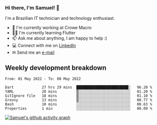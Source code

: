 ### Hi there, I'm Samuel! 👋

I'm a Brazilian IT technician and technology enthusiast.

- 🏢 I'm currently working at Crowe Macro
- 👨‍💻 I'm currently learning Flutter
- 📫 Ask me about anything, I am happy to help :)
- 💻 Connect with me on [LinkedIn](https://www.linkedin.com/in/samuel-s-marques/)
- ✉ Send me an [e-mail](mailto:samuel.s.marques@protonmail.com)

## Weekly development breakdown
<!--START_SECTION:waka-->

```text
From: 01 May 2022 - To: 08 May 2022

Dart             27 hrs 29 mins  ████████████████████████░   96.20 %
YAML             20 mins         ▒░░░░░░░░░░░░░░░░░░░░░░░░   01.20 %
GitIgnore file   18 mins         ▒░░░░░░░░░░░░░░░░░░░░░░░░   01.10 %
Groovy           13 mins         ▒░░░░░░░░░░░░░░░░░░░░░░░░   00.77 %
Bash             10 mins         ░░░░░░░░░░░░░░░░░░░░░░░░░   00.63 %
Properties       1 min           ░░░░░░░░░░░░░░░░░░░░░░░░░   00.09 %
```

<!--END_SECTION:waka-->

[![Samuel's github activity graph](https://activity-graph.herokuapp.com/graph?username=samuel-s-marques&theme=react-dark)](https://github.com/samuel-s-marques)

